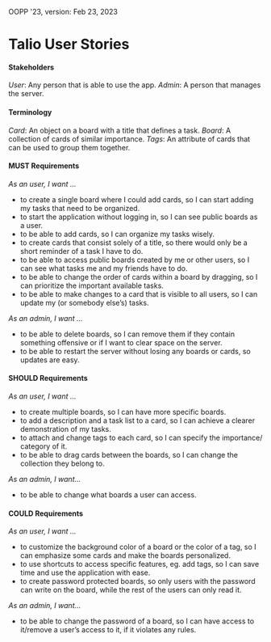 OOPP '23, version: Feb 23, 2023
# Talio User Stories
#### Stakeholders
*User*: Any person that is able to use the app.
*Admin*: A person that manages the server. 
#### Terminology
*Card*: An object on a board with a title that defines a task.
*Board*: A collection of cards of similar importance.
*Tags*: An attribute of cards that can be used to group them together.

#### MUST Requirements

*As an user, I want …*

- to create a single board where I could add cards, so I can start adding my tasks that need to be organized.
- to start the application without logging in, so I can see public boards as a user.
- to be able to add cards, so I can organize my tasks wisely.
- to create cards that consist solely of a title, so there would only be a short reminder of a task I have to do.
- to be able to access public boards created by me or other users, so I can see what tasks me and my friends have to do.
- to be able to change the order of cards within a board by dragging, so I can prioritize the important available tasks.
- to be able to make changes to a card that is visible to all users, so I can update my (or somebody else’s) tasks.

*As an admin, I want ...*

- to be able to delete boards, so I can remove them if they contain something offensive or if I want to clear space on the server.
- to be able to restart the server without losing any boards or cards, so updates are easy.

#### SHOULD Requirements

*As an user, I want ...*

- to create multiple boards, so I can have more specific boards. 
- to add a description and a task list to a card, so I can achieve a clearer demonstration of my tasks.
- to attach and change tags to each card, so I can specify  the importance/ category of it.
- to be able to drag cards between the boards, so I can change the collection they belong to.


*As an admin, I want…*
- to be able to change what boards a user can access.


#### COULD Requirements

*As an user, I want …*
- to customize the background color of a board or the color of a tag, so I can emphasize some cards and make the boards personalized.
- to use shortcuts to access specific features, eg. add tags, so I can save time and use the application with ease.
- to create password protected boards, so only users with the password can write on the board, while the rest of the users can only read it. 

*As an admin, I want…*
- to be able to change the password of a board, so I can have access to it/remove a user’s access to it, if it violates any rules.



